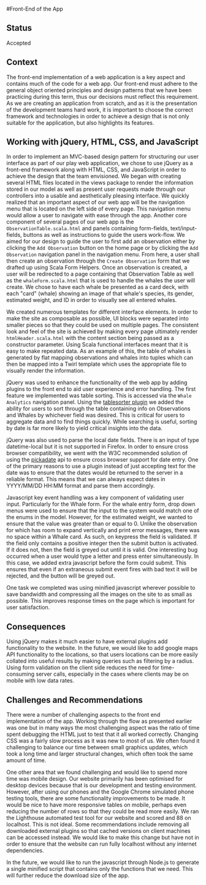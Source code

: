 #Front-End of the App

## Status

Accepted

## Context

The front-end implementation of a web application is a key aspect and contains much of the code for a web app. Our front-end must adhere to the general object oriented principles 
and design patterns that we have been practicing during this term, thus our decisions must reflect this requirement. As we are creating an application from scratch, and as it is 
the presentation of the development teams hard work, it is important to choose the correct framework and technologies in order to achieve a design that is not only suitable 
for the application, but also highlights its features. 

## Working with jQuery, HTML, CSS, and JavaScript

In order to implement an MVC-based design pattern for structuring our user interface as part of our play web application, we chose to use jQuery as a front-end 
framework along with HTML, CSS, and JavaScript in order to achieve the design that the team envisioned. We began with creating several HTML files located in the views package to 
render the information stored in our model as well as present user requests made through our controllers into a usable and aesthetically pleasing interface. We quickly realized that
an important aspect of our web app will be the navigation menu that is located on the left side of every page. This navigation menu would allow a user to navigate with ease through the
app. Another core component of several pages of our web app is the `ObservationTable.scala.html` and panels containing form-fields, text/input-fields, buttons as well as instructions to 
guide the users work-flow. We aimed for our design to guide the user to first add an observation either by clicking the `Add Observation` button on the home page or by clicking the 
`Add Observation` navigation panel in the navigation menu. From here, a user shall then create an observation through the `Create Observation` form that we drafted up using Scala Form Helpers.
Once an observation is created, a user will be redirected to a page containing that Observation Table as well as the `whaleForm.scala.html` that is used to handle the whales the user
will create. We chose to have each whale be presented as a card deck, with each "card" (whale) showing an image of that whale's species, its gender, estimated weight, and ID in order to visually 
see all entered whales. 

We created numerous templates for different interface elements. In order to make the site as composable as possible,
UI blocks were separated into smaller pieces so that they could be used on multiple pages. The consistent look and feel
of the site is achieved by making every page ultimately render `htmlHeader.scala.html` with the content section
being passed as a constructor parameter. Using Scala functional interfaces meant that it is easy to make repeated data.
As an example of this, the table of whales is generated by flat mapping observations and whales into tuples which can
then be mapped into a Twirl template which uses the appropriate file to visually render the information.







jQuery was used to enhance the functionality of the web app by adding plugins to the front end to aid user experience and error
handling. The first feature we implemented was table sorting. This is accessed via the `Whale Analytics` navigation panel. Using the [tablesorter plugin](https://mottie.github.io/tablesorter/docs/)
we added the ability for users to sort through the table containing info on Observations and Whales by whichever field was desired.
This is critical for users to aggregate data and to find things quickly. While searching is useful, sorting by date is
far more likely to yield critical insights into the data. 

jQuery was also used to parse the local date fields. There is an input of type datetime-local but it is not supported in
Firefox. In order to ensure cross browser compatibility, we went with the W3C recommended solution of using the 
[pickadate](https://www.jqueryscript.net/time-clock/Lightweight-jQuery-Date-Input-Picker.html) api to ensure cross
browser support for date entry. One of the primary reasons to use a plugin instead of just accepting text for the date
was to ensure that the dates would be returned to the server in a reliable format. This means that we can always expect
dates in YYYY/MM/DD HH:MM format and parse them accordingly.

Javascript key event handling was a key component of validating user input. Particularly for the Whale form. For the 
whale entry form, drop down menus were used to ensure that the input to the system would match one of the enums in the
model. However, for the estimated weight, we wanted to ensure that the value was greater than or equal to 0. Unlike the
observation for which has room to expand vertically and print error messages, there was no space within a Whale card.
As such, on keypress the field is validated. If the field only contains a positive integer then the submit button
is activated. If it does not, then the field is greyed out until it is valid. One interesting bug occurred when a user
would type a letter and press enter simultaneously. In this case, we added extra javascript before the form could submit.
This ensures that even if an extraneous submit event fires with bad text it will be rejected, and the button will be greyed out.

One task we completed was using minified javascript wherever possible to save bandwidth and compressing all
the images on the site to as small as possible. This improves response times on the page which is important for user
satisfaction. 

## Consequences

Using jQuery makes it much easier to have external plugins add functionality to the website. In the future, we would like
to add google maps API functionality to the locations, so that users locations can be more easily collated into useful
results by making queries such as filtering by a radius. Using form validation on the client side reduces the need for
time-consuming server calls, especially in the cases where clients may be on mobile with low data rates.

## Challenges and Recommendations
There were a number of challenging aspects to the front end implementation of the app. Working through the flow as
presented earlier was one but in many ways the most challenging aspect was the ratio of time spent debugging the HTML
just to test that it all worked correctly. Changing CSS was a fairly slow process as it was new to most of us. We often
found it challenging to balance our time between small graphics updates, which took a long time and larger structural changes,
which often took the same amount of time. 

One other area that we found challenging and would like to spend more time was mobile design. Our website primarily has
been optimised for desktop devices because that is our development and testing environment. However, after using our
phones and the Google Chrome simulated phone testing tools, there are some functionality improvements to be made. 
It would be nice to have more responsive tables on mobile, perhaps even reducing the number of rows so that they could
be read more easily. We ran the Lighthouse automated test tool for our website and scored and 88 on localhost.
This is not ideal. Some recommendations include removing all downloaded external plugins so that cached versions
on client machines can be accessed instead. We would like to make this change but have not in order to ensure that the
website can run fully localhost without any internet dependencies. 

In the future, we would like to run the javascript through Node.js to generate a single minified script that contains
only the functions that we need. This will further reduce the download size of the app.
